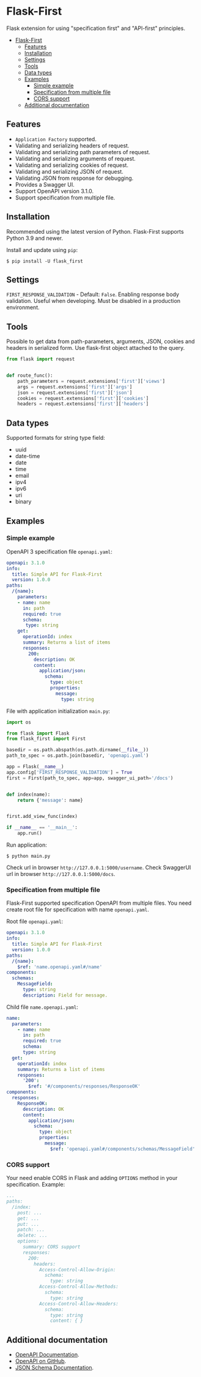 # Flask-First

Flask extension for using "specification first" and "API-first" principles.

<!--TOC-->

- [Flask-First](#flask-first)
  - [Features](#features)
  - [Installation](#installation)
  - [Settings](#settings)
  - [Tools](#tools)
  - [Data types](#data-types)
  - [Examples](#examples)
    - [Simple example](#simple-example)
    - [Specification from multiple file](#specification-from-multiple-file)
    - [CORS support](#cors-support)
  - [Additional documentation](#additional-documentation)

<!--TOC-->

## Features

* `Application Factory` supported.
* Validating and serializing headers of request.
* Validating and serializing path parameters of request.
* Validating and serializing arguments of request.
* Validating and serializing cookies of request.
* Validating and serializing JSON of request.
* Validating JSON from response for debugging.
* Provides a Swagger UI.
* Support OpenAPI version 3.1.0.
* Support specification from multiple file.

## Installation

Recommended using the latest version of Python. Flask-First supports Python 3.9 and newer.

Install and update using `pip`:

```shell
$ pip install -U flask_first
```

## Settings

`FIRST_RESPONSE_VALIDATION` - Default: `False`. Enabling response body validation. Useful when
developing. Must be disabled in a production environment.

## Tools

Possible to get data from path-parameters, arguments, JSON, cookies and headers in serialized form.
Use flask-first object attached to the query.

```python
from flask import request


def route_func():
    path_parameters = request.extensions['first']['views']
    args = request.extensions['first']['args']
    json = request.extensions['first']['json']
    cookies = request.extensions['first']['cookies']
    headers = request.extensions['first']['headers']
```

## Data types

Supported formats for string type field:

* uuid
* date-time
* date
* time
* email
* ipv4
* ipv6
* uri
* binary

## Examples

### Simple example

OpenAPI 3 specification file `openapi.yaml`:

```yaml
openapi: 3.1.0
info:
  title: Simple API for Flask-First
  version: 1.0.0
paths:
  /{name}:
    parameters:
    - name: name
      in: path
      required: true
      schema:
       type: string
    get:
      operationId: index
      summary: Returns a list of items
      responses:
        200:
          description: OK
          content:
            application/json:
              schema:
                type: object
                properties:
                  message:
                    type: string
```

File with application initialization `main.py`:

```python
import os

from flask import Flask
from flask_first import First

basedir = os.path.abspath(os.path.dirname(__file__))
path_to_spec = os.path.join(basedir, 'openapi.yaml')

app = Flask(__name__)
app.config['FIRST_RESPONSE_VALIDATION'] = True
first = First(path_to_spec, app=app, swagger_ui_path='/docs')


def index(name):
    return {'message': name}


first.add_view_func(index)

if __name__ == '__main__':
    app.run()
```

Run application:

```shell
$ python main.py
```

Check url in browser `http://127.0.0.1:5000/username`. Check SwaggerUI url in
browser `http://127.0.0.1:5000/docs`.

### Specification from multiple file

Flask-First supported specification OpenAPI from multiple files. You need create root file for
specification with name `openapi.yaml`.

Root file `openapi.yaml`:

```yaml
openapi: 3.1.0
info:
  title: Simple API for Flask-First
  version: 1.0.0
paths:
  /{name}:
    $ref: 'name.openapi.yaml#/name'
components:
  schemas:
    MessageField:
      type: string
      description: Field for message.
```

Child file `name.openapi.yaml`:

```yaml
name:
  parameters:
    - name: name
      in: path
      required: true
      schema:
      type: string
  get:
    operationId: index
    summary: Returns a list of items
    responses:
      '200':
        $ref: '#/components/responses/ResponseOK'
components:
  responses:
    ResponseOK:
      description: OK
      content:
        application/json:
          schema:
            type: object
            properties:
              message:
                $ref: 'openapi.yaml#/components/schemas/MessageField'
```

### CORS support

Your need enable CORS in Flask and adding `OPTIONS` method in your specification. Example:

```yaml
...
paths:
  /index:
    post: ...
    get: ...
    put: ...
    patch: ...
    delete: ...
    options:
      summary: CORS support
      responses:
        200:
          headers:
            Access-Control-Allow-Origin:
              schema:
                type: string
            Access-Control-Allow-Methods:
              schema:
                type: string
            Access-Control-Allow-Headers:
              schema:
                type: string
                content: { }
```

## Additional documentation

* [OpenAPI Documentation](https://swagger.io/specification/).
* [OpenAPI on GitHub](https://github.com/OAI/OpenAPI-Specification).
* [JSON Schema Documentation](https://json-schema.org/specification.html).
